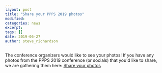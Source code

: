 ```yaml
---
layout: post
title: "Share your PPPS 2019 photos"
modified:
categories: news
excerpt:
tags: []
date: 2019-06-27
author: steve_richardson
---
```


The conference organizers would like to see your photos! If you have any photos from the PPPS 2019 conference (or socials) that you'd like to share, we are gathering them here: [Share your photos](https://forms.zohopublic.com/virtualoffice15199/form/Photos/formperma/ORU_hz4kqFjiKxLoa9yyV7i6VCeXVgHNqWS0P0CLfKI)
